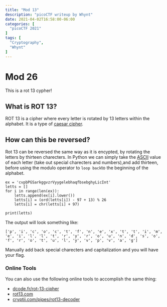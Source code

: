 ```yaml
---
title: "Mod 13"
description: "picoCTF writeup by Whynt"
date: 2021-04-02T16:58:00-06:00
categories: [
  "picoCTF 2021"
]
tags: [
  "Cryptography",
  "Whynt"
]
---
```


# Mod 26
This is a rot 13 cypher!

## What is ROT 13?
ROT 13 is a cipher where every letter is rotated by 13 letters within the alphabet. It is a type of [caesar cipher](https://en.wikipedia.org/wiki/Caesar_cipher).

## How can this be reversed?
Rot 13 can be reversed the same way as it is encypted, by rotating the letters
by thirteen charecters. In Python we can simply take the [ASCII](https://en.wikipedia.org/wiki/ASCII)
value of each letter (take out special charecters and numbers),and add thirteen,
before using the modulo operator to `loop back`to the beginning of the alphabet.

```python3
ex = 'cvpbPGSarkggvzrVyygelebhaqfbsebghyLicInt'
letts = []
for i in range(len(ex)):
    letts.append(ex[i].lower())
    letts[i] = (ord(letts[i]) - 97 + 13) % 26 
    letts[i] = chr(letts[i] + 97)

print(letts)
```
The output will look something like:
```python3
['p', 'i', 'c', 'o', 'c', 't', 'f', 'n', 'e', 'x', 't', 't', 'i', 'm', 'e', 'i', 'l', 'l', 't', 'r', 'y', 'r', 'o', 'u', 'n', 'd', 's', 'o', 'f', 'r', 'o', 't', 'u', 'l', 'y', 'v', 'p', 'v', 'a', 'g']
```

Manually add back special charecters and capitalization and you will have your flag.

### Online Tools
You can also use the following online tools to accomplish the same thing:
* [dcode.fr/rot-13-cipher](https://www.dcode.fr/rot-13-cipher)
* [rot13.com](https://rot13.com)
* [cryptii.com/pipes/rot13-decoder](https://cryptii.com/pipes/rot13-decoder)
